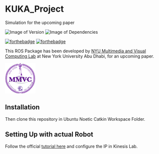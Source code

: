 # KUKA_Project
Simulation for the upcoming paper

![Image of Version](https://img.shields.io/badge/version-v1.0-green)
![Image of Dependencies](https://img.shields.io/badge/dependencies-up%20to%20date-brightgreen)

[![forthebadge](https://forthebadge.com/images/badges/made-with-python.svg)](https://forthebadge.com)
[![forthebadge](https://forthebadge.com/images/badges/works-on-my-machine.svg)](https://forthebadge.com)

This ROS Package has been developed by [NYU Multimedia and Visual Computing Lab](https://wp.nyu.edu/mmvc/) at New York University Abu Dhabi, for an upcoming paper.

<img src="mmvc.png" alt="MMVCLogo" width="100"/>

## Installation

Then clone this repository in Ubuntu Noetic Catkin Workspace Folder.


## Setting Up with actual Robot

Follow the official [tutorial here](https://github.com/IFL-CAMP/iiwa_stack/wiki/roscore_setup) and configure the IP in Kinesis Lab.



